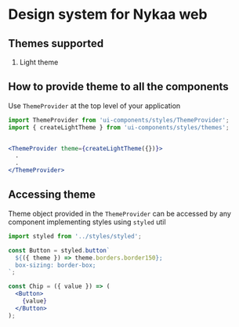 # Design system for Nykaa web

## Themes supported
1. Light theme


## How to provide theme to all the components
Use `ThemeProvider` at the top level of your application
```jsx
import ThemeProvider from 'ui-components/styles/ThemeProvider';
import { createLightTheme } from 'ui-components/styles/themes';


<ThemeProvider theme={createLightTheme({})}>
  .
  .
</ThemeProvider>
```

## Accessing theme
Theme object provided in the `ThemeProvider` can be accessed by any component implementing styles using `styled` util

```jsx
import styled from '../styles/styled';

const Button = styled.button`
  ${({ theme }) => theme.borders.border150};
  box-sizing: border-box;
`;

const Chip = ({ value }) => (
  <Button>
    {value}
  </Button>
);

```
